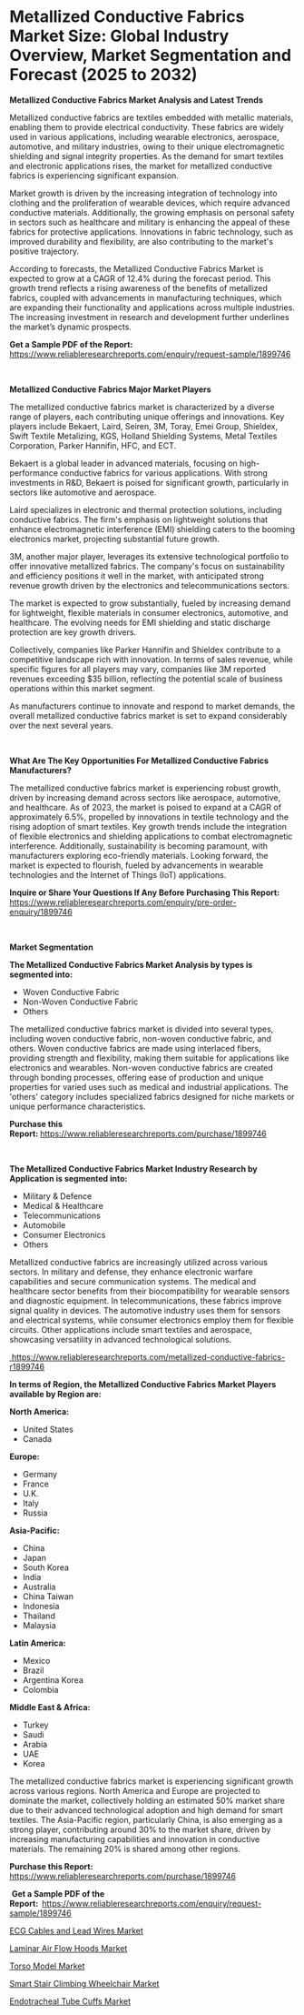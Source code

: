 <p><h1>Metallized Conductive Fabrics Market Size: Global Industry Overview, Market Segmentation and Forecast (2025 to 2032)</h1></p><p><strong>Metallized Conductive Fabrics Market Analysis and Latest Trends</strong></p>
<p><p>Metallized conductive fabrics are textiles embedded with metallic materials, enabling them to provide electrical conductivity. These fabrics are widely used in various applications, including wearable electronics, aerospace, automotive, and military industries, owing to their unique electromagnetic shielding and signal integrity properties. As the demand for smart textiles and electronic applications rises, the market for metallized conductive fabrics is experiencing significant expansion.</p><p>Market growth is driven by the increasing integration of technology into clothing and the proliferation of wearable devices, which require advanced conductive materials. Additionally, the growing emphasis on personal safety in sectors such as healthcare and military is enhancing the appeal of these fabrics for protective applications. Innovations in fabric technology, such as improved durability and flexibility, are also contributing to the market's positive trajectory.</p><p>According to forecasts, the Metallized Conductive Fabrics Market is expected to grow at a CAGR of 12.4% during the forecast period. This growth trend reflects a rising awareness of the benefits of metallized fabrics, coupled with advancements in manufacturing techniques, which are expanding their functionality and applications across multiple industries. The increasing investment in research and development further underlines the market’s dynamic prospects.</p></p>
<p><strong>Get a Sample PDF of the Report:&nbsp;</strong> <a href="https://www.reliableresearchreports.com/enquiry/request-sample/1899746?utm_campaign=2197&utm_medium=2&utm_source=Github&utm_content=ia&utm_term=04022025&utm_id=metallized-conductive-fabrics">https://www.reliableresearchreports.com/enquiry/request-sample/1899746</a></p>
<p>&nbsp;</p>
<p><strong>Metallized Conductive Fabrics Major Market Players</strong></p>
<p><p>The metallized conductive fabrics market is characterized by a diverse range of players, each contributing unique offerings and innovations. Key players include Bekaert, Laird, Seiren, 3M, Toray, Emei Group, Shieldex, Swift Textile Metalizing, KGS, Holland Shielding Systems, Metal Textiles Corporation, Parker Hannifin, HFC, and ECT.</p><p>Bekaert is a global leader in advanced materials, focusing on high-performance conductive fabrics for various applications. With strong investments in R&D, Bekaert is poised for significant growth, particularly in sectors like automotive and aerospace.</p><p>Laird specializes in electronic and thermal protection solutions, including conductive fabrics. The firm's emphasis on lightweight solutions that enhance electromagnetic interference (EMI) shielding caters to the booming electronics market, projecting substantial future growth.</p><p>3M, another major player, leverages its extensive technological portfolio to offer innovative metallized fabrics. The company's focus on sustainability and efficiency positions it well in the market, with anticipated strong revenue growth driven by the electronics and telecommunications sectors.</p><p>The market is expected to grow substantially, fueled by increasing demand for lightweight, flexible materials in consumer electronics, automotive, and healthcare. The evolving needs for EMI shielding and static discharge protection are key growth drivers.</p><p>Collectively, companies like Parker Hannifin and Shieldex contribute to a competitive landscape rich with innovation. In terms of sales revenue, while specific figures for all players may vary, companies like 3M reported revenues exceeding $35 billion, reflecting the potential scale of business operations within this market segment.</p><p>As manufacturers continue to innovate and respond to market demands, the overall metallized conductive fabrics market is set to expand considerably over the next several years.</p></p>
<p>&nbsp;</p>
<p><strong>What Are The Key Opportunities For Metallized Conductive Fabrics Manufacturers?</strong></p>
<p><p>The metallized conductive fabrics market is experiencing robust growth, driven by increasing demand across sectors like aerospace, automotive, and healthcare. As of 2023, the market is poised to expand at a CAGR of approximately 6.5%, propelled by innovations in textile technology and the rising adoption of smart textiles. Key growth trends include the integration of flexible electronics and shielding applications to combat electromagnetic interference. Additionally, sustainability is becoming paramount, with manufacturers exploring eco-friendly materials. Looking forward, the market is expected to flourish, fueled by advancements in wearable technologies and the Internet of Things (IoT) applications.</p></p>
<p><strong>Inquire or Share Your Questions If Any Before Purchasing This Report:</strong> <a href="https://www.reliableresearchreports.com/enquiry/pre-order-enquiry/1899746?utm_campaign=2197&utm_medium=2&utm_source=Github&utm_content=ia&utm_term=04022025&utm_id=metallized-conductive-fabrics">https://www.reliableresearchreports.com/enquiry/pre-order-enquiry/1899746</a></p>
<p>&nbsp;</p>
<p><strong>Market Segmentation</strong></p>
<p><strong>The Metallized Conductive Fabrics Market Analysis by types is segmented into:</strong></p>
<p><ul><li>Woven Conductive Fabric</li><li>Non-Woven Conductive Fabric</li><li>Others</li></ul></p>
<p><p>The metallized conductive fabrics market is divided into several types, including woven conductive fabric, non-woven conductive fabric, and others. Woven conductive fabrics are made using interlaced fibers, providing strength and flexibility, making them suitable for applications like electronics and wearables. Non-woven conductive fabrics are created through bonding processes, offering ease of production and unique properties for varied uses such as medical and industrial applications. The 'others' category includes specialized fabrics designed for niche markets or unique performance characteristics.</p></p>
<p><strong>Purchase this Report:&nbsp;</strong><a href="https://www.reliableresearchreports.com/purchase/1899746?utm_campaign=2197&utm_medium=2&utm_source=Github&utm_content=ia&utm_term=04022025&utm_id=metallized-conductive-fabrics">https://www.reliableresearchreports.com/purchase/1899746</a></p>
<p>&nbsp;</p>
<p><strong>The Metallized Conductive Fabrics Market Industry Research by Application is segmented into:</strong></p>
<p><ul><li>Military & Defence</li><li>Medical & Healthcare</li><li>Telecommunications</li><li>Automobile</li><li>Consumer Electronics</li><li>Others</li></ul></p>
<p><p>Metallized conductive fabrics are increasingly utilized across various sectors. In military and defense, they enhance electronic warfare capabilities and secure communication systems. The medical and healthcare sector benefits from their biocompatibility for wearable sensors and diagnostic equipment. In telecommunications, these fabrics improve signal quality in devices. The automotive industry uses them for sensors and electrical systems, while consumer electronics employ them for flexible circuits. Other applications include smart textiles and aerospace, showcasing versatility in advanced technological solutions.</p></p>
<p><a href="https://www.reliableresearchreports.com/metallized-conductive-fabrics-r1899746?utm_campaign=2197&utm_medium=2&utm_source=Github&utm_content=ia&utm_term=04022025&utm_id=metallized-conductive-fabrics">&nbsp;https://www.reliableresearchreports.com/metallized-conductive-fabrics-r1899746</a></p>
<p><strong>In terms of Region, the Metallized Conductive Fabrics Market Players available by Region are:</strong></p>
<p>
    <p> <strong> North America: </strong>
        <ul>
            <li>United States</li>
            <li>Canada</li>
        </ul>
        </p> 
    <p> <strong> Europe: </strong>
        <ul>
            <li>Germany</li>
            <li>France</li>
            <li>U.K.</li>
            <li>Italy</li>
            <li>Russia</li>
        </ul>
        </p> 
    <p> <strong> Asia-Pacific: </strong>
        <ul>
            <li>China</li>
            <li>Japan</li>
            <li>South Korea</li>
            <li>India</li>
            <li>Australia</li>
            <li>China Taiwan</li>
            <li>Indonesia</li>
            <li>Thailand</li>
            <li>Malaysia</li>
        </ul>
        </p> 
    <p> <strong> Latin America: </strong>
        <ul>
            <li>Mexico</li>
            <li>Brazil</li>
            <li>Argentina Korea</li>
            <li>Colombia</li>
        </ul>
        </p> 
    <p> <strong> Middle East & Africa: </strong>
        <ul>
            <li>Turkey</li>
            <li>Saudi</li>
            <li>Arabia</li>
            <li>UAE</li>
            <li>Korea</li>
        </ul>
    </p>
    </p>
<p><p>The metallized conductive fabrics market is experiencing significant growth across various regions. North America and Europe are projected to dominate the market, collectively holding an estimated 50% market share due to their advanced technological adoption and high demand for smart textiles. The Asia-Pacific region, particularly China, is also emerging as a strong player, contributing around 30% to the market share, driven by increasing manufacturing capabilities and innovation in conductive materials. The remaining 20% is shared among other regions.</p></p>
<p><strong>Purchase this Report: </strong><a href="https://www.reliableresearchreports.com/purchase/1899746?utm_campaign=2197&utm_medium=2&utm_source=Github&utm_content=ia&utm_term=04022025&utm_id=metallized-conductive-fabrics">https://www.reliableresearchreports.com/purchase/1899746</a></p>
<p>&nbsp;<strong>Get a Sample PDF of the Report:&nbsp;&nbsp;</strong><a href="https://www.reliableresearchreports.com/enquiry/request-sample/1899746?utm_campaign=2197&utm_medium=2&utm_source=Github&utm_content=ia&utm_term=04022025&utm_id=metallized-conductive-fabrics">https://www.reliableresearchreports.com/enquiry/request-sample/1899746</a></p>
<p><strong></strong></p>
<p><p><a href="https://www.linkedin.com/pulse/exploring-ecg-cables-lead-wires-market-dynamics-global-ewrtf?utm_campaign=2197&utm_medium=2&utm_source=Github&utm_content=ia&utm_term=04022025&utm_id=metallized-conductive-fabrics">ECG Cables and Lead Wires Market</a></p><p><a href="https://www.linkedin.com/pulse/global-laminar-air-flow-hoods-9-cagr-forecast-2025-2032-adwzf?utm_campaign=2197&utm_medium=2&utm_source=Github&utm_content=ia&utm_term=04022025&utm_id=metallized-conductive-fabrics">Laminar Air Flow Hoods Market</a></p><p><a href="https://www.linkedin.com/pulse/global-torso-model-market-forecast-2025-2032-component-wldvc?utm_campaign=2197&utm_medium=2&utm_source=Github&utm_content=ia&utm_term=04022025&utm_id=metallized-conductive-fabrics">Torso Model Market</a></p><p><a href="https://www.linkedin.com/pulse/projected-growth-smart-stair-climbing-wheelchair-market-qz2tc?utm_campaign=2197&utm_medium=2&utm_source=Github&utm_content=ia&utm_term=04022025&utm_id=metallized-conductive-fabrics">Smart Stair Climbing Wheelchair Market</a></p><p><a href="https://www.linkedin.com/pulse/insights-endotracheal-tube-cuffs-market-analysis-growth-2wlef?utm_campaign=2197&utm_medium=2&utm_source=Github&utm_content=ia&utm_term=04022025&utm_id=metallized-conductive-fabrics">Endotracheal Tube Cuffs Market</a></p></p>